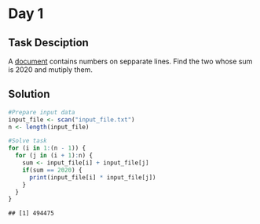 Day 1
================

## Task Desciption

A [document](https://adventofcode.com/2020/day/1/input) contains numbers
on sepparate lines. Find the two whose sum is 2020 and mutiply them.

## Solution

``` r
#Prepare input data
input_file <- scan("input_file.txt")
n <- length(input_file)
```

``` r
#Solve task
for (i in 1:(n - 1)) {
  for (j in (i + 1):n) {
    sum <- input_file[i] + input_file[j]
    if(sum == 2020) {
      print(input_file[i] * input_file[j])
    }
  }
}
```

    ## [1] 494475

